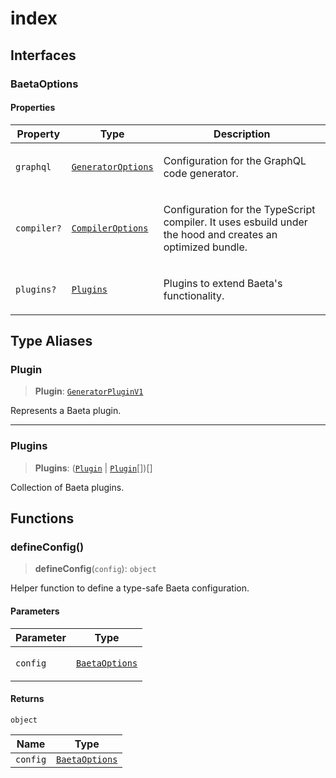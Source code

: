 # index

## Interfaces

### BaetaOptions

#### Properties

<table>
<thead>
<tr>
<th>Property</th>
<th>Type</th>
<th>Description</th>
</tr>
</thead>
<tbody>
<tr>
<td>

<a id="graphql"></a> `graphql`

</td>
<td>

[`GeneratorOptions`](../generator/index.md#generatoroptions)

</td>
<td>

Configuration for the GraphQL code generator.

</td>
</tr>
<tr>
<td>

<a id="compiler"></a> `compiler?`

</td>
<td>

[`CompilerOptions`](../compiler/module_index.md#compileroptions)

</td>
<td>

Configuration for the TypeScript compiler.
It uses esbuild under the hood and creates an optimized bundle.

</td>
</tr>
<tr>
<td>

<a id="plugins"></a> `plugins?`

</td>
<td>

[`Plugins`](module_index.md#plugins-1)

</td>
<td>

Plugins to extend Baeta's functionality.

</td>
</tr>
</tbody>
</table>

## Type Aliases

### Plugin

> **Plugin**: [`GeneratorPluginV1`](../generator/index.md#generatorpluginv1store)

Represents a Baeta plugin.

---

### Plugins

> **Plugins**: ([`Plugin`](module_index.md#plugin) \| [`Plugin`](module_index.md#plugin)[])[]

Collection of Baeta plugins.

## Functions

### defineConfig()

> **defineConfig**(`config`): `object`

Helper function to define a type-safe Baeta configuration.

#### Parameters

<table>
<thead>
<tr>
<th>Parameter</th>
<th>Type</th>
</tr>
</thead>
<tbody>
<tr>
<td>

`config`

</td>
<td>

[`BaetaOptions`](module_index.md#baetaoptions)

</td>
</tr>
</tbody>
</table>

#### Returns

`object`

| Name     | Type                                           |
| -------- | ---------------------------------------------- |
| `config` | [`BaetaOptions`](module_index.md#baetaoptions) |
